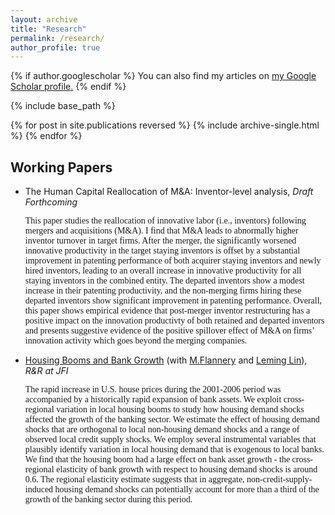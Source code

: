 ```yaml
---
layout: archive
title: "Research"
permalink: /research/
author_profile: true
---
```


{% if author.googlescholar %}
  You can also find my articles on <u><a href="{{author.googlescholar}}">my Google Scholar profile</a>.</u>
{% endif %}

{% include base_path %}

{% for post in site.publications reversed %}
  {% include archive-single.html %}
{% endfor %}

## Working Papers
- The Human Capital Reallocation of M&A: Inventor-level analysis, _Draft Forthcoming_

  <span style="font-family:serif;">
  This paper studies the reallocation of innovative labor (i.e., inventors) following mergers and acquisitions (M&A). I find that M&A leads to abnormally higher inventor turnover in target firms. After the merger, the significantly worsened innovative productivity in the target staying inventors is offset by a substantial improvement in patenting performance of both acquirer staying inventors and newly hired inventors, leading to an overall increase in innovative productivity for all staying inventors in the combined entity. The departed inventors show a modest increase in their patenting productivity, and the non-merging firms hiring these departed inventors show significant improvement in patenting performance. Overall, this paper shows empirical evidence that post-merger inventor restructuring has a positive impact on the innovation productivty of both retained and departed inventors and presents suggestive evidence of the positive spillover effect of M&A on firms’ innovation activity which goes beyond the merging companies. </span>

- [Housing Booms and Bank Growth](https://papers.ssrn.com/sol3/papers.cfm?abstract_id=3749564#:~:text=House%20prices%20and%20the%20banking,house%20prices%20grew%20by%2053%25.) (with [M.Flannery](https://warrington.ufl.edu/directory/person/5205/) and [Leming Lin](https://sites.google.com/site/leminglin)), _R&R at JFI_

  <span style="font-family:serif;">
  The rapid increase in U.S. house prices during the 2001-2006 period was accompanied by a historically rapid expansion of bank assets. We exploit cross-regional variation in local housing booms to study how housing demand shocks affected the growth of the banking sector. We estimate the effect of housing demand shocks that are orthogonal to local non-housing demand shocks and a range of observed local credit supply shocks. We employ several instrumental variables that plausibly identify variation in local housing demand that is exogenous to local banks. We find that the housing boom had a large effect on bank asset growth - the cross-regional elasticity of bank growth with respect to housing demand shocks is around 0.6. The regional elasticity estimate suggests that in aggregate, non-credit-supply-induced housing demand shocks can potentially account for more than a third of the growth of the banking sector during this period. </span>






